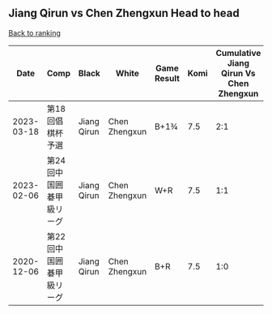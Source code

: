 ## Jiang Qirun vs Chen Zhengxun Head to head

[Back to ranking](../../index.md)




| **Date** | **Comp** | **Black** | **White** | **Game Result** | **Komi** | **Cumulative Jiang Qirun Vs Chen Zhengxun** | **Jiang Qirun Streak** | **Chen Zhengxun Streak** | 
| --- | --- | --- | --- | --- | --- | --- | --- | --- |
| 2023-03-18 | 第18回倡棋杯予選 | Jiang Qirun | Chen Zhengxun | B+1¾ | 7.5 | 2:1 | 1 | 0 | 
| 2023-02-06 | 第24回中国囲碁甲級リーグ | Jiang Qirun | Chen Zhengxun | W+R | 7.5 | 1:1 | 0 | 1 | 
| 2020-12-06 | 第22回中国囲碁甲級リーグ | Jiang Qirun | Chen Zhengxun | B+R | 7.5 | 1:0 | 1 | 0 |




